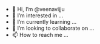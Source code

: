 - 👋 Hi, I’m @veenavijju
- 👀 I’m interested in ...
- 🌱 I’m currently learning ...
- 💞️ I’m looking to collaborate on ...
- 📫 How to reach me ...

<!---
veenavijju/veenavijju is a ✨ special ✨ repository because its `README.md` (this file) appears on your GitHub profile.
You can click the Preview link to take a look at your changes.
--->
